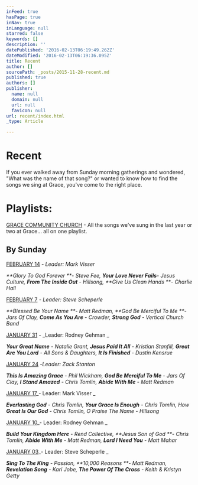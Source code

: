 ```yaml
---
inFeed: true
hasPage: true
inNav: true
inLanguage: null
starred: false
keywords: []
description: ''
datePublished: '2016-02-13T06:19:49.262Z'
dateModified: '2016-02-13T06:19:36.095Z'
title: Recent
author: []
sourcePath: _posts/2015-11-28-recent.md
published: true
authors: []
publisher:
  name: null
  domain: null
  url: null
  favicon: null
url: recent/index.html
_type: Article

---
```

# Recent

If you ever walked away from Sunday morning gatherings and wondered, "What was the name of that song?" or wanted to know how to find the songs we sing at Grace, you've come to the right place.  

# Playlists:

[GRACE COMMUNITY CHURCH][0] - All the songs we've sung in the last year or two at Grace... all on one playlist. 

## By Sunday

[FEBRUARY 14][1] - _Leader: Mark Visser_

_**Glory To God Forever **- Steve Fee, **Your Love Never Fails**- Jesus Culture, **From The Inside Out** - Hillsong, **Give Us Clean Hands **- Charlie Hall_

[FEBRUARY 7][2] - _Leader: Steve Scheperle_

_**Blessed Be Your Name **- Matt Redman, **God Be Merciful To Me **- Jars Of Clay, **Come As You Are** - Crowder, **Strong God** - Vertical Church Band_

[JANUARY 31][3] - _Leader: Rodney Gehman   _

_**Your Great Name** - Natalie Grant, **Jesus Paid It All** - Kristian Stanfill, **Great Are You Lord** - All Sons & Daughters, **It Is Finished** - Dustin Kensrue_

[JANUARY 24][4] -_Leader: Zack Stanton_

_**This Is Amazing Grace** - Phil Wickham, **God Be Merciful To Me** - Jars Of Clay, **I Stand Amazed** - Chris Tomlin, **Abide With Me** - Matt Redman_

[JANUARY 17][5]_- Leader: Mark Visser     _

_**Everlasting God** - Chris Tomlin, **Your Grace Is Enough** - Chris Tomlin, How **Great Is Our God** - Chris Tomlin, O Praise The Name - Hillsong_

[JANUARY 10][6]_- Leader: Rodney Gehman       _

_**Build Your Kingdom Here** - Rend Collective, **Jesus Son of God **- Chris Tomlin, **Abide With Me** - Matt Redman, **Lord I Need You** - Matt Mahar_

[JANUARY 03][7]_- Leader: Steve Scheperle         _

_**Sing To The King** - Passion, **10,000 Reasons **- Matt Redman, **Revelation Song** - Kari Jobe, **The Power Of The Cross** - Keith & Kristyn Getty_

[0]: https://player.spotify.com/user/122075560/playlist/2zpucVfpazdvejoXFdEmfk
[1]: https://player.spotify.com/user/122075560/playlist/1NkVCQnXQYK9kbmsXtwiGl
[2]: https://player.spotify.com/user/122075560/playlist/2WhPmz3biNV68HIX0XmLrT
[3]: https://player.spotify.com/user/122075560/playlist/02ac8zS8jo6HQab2loszmo
[4]: https://player.spotify.com/user/122075560/playlist/1MTK9qXE9xeWiwrv7gc0Cd
[5]: https://player.spotify.com/user/122075560/playlist/0DUNu4ubaGXvT9AW68cnbu
[6]: https://player.spotify.com/user/122075560/playlist/7pK8WkVzyjezDXeqRCzGgL
[7]: https://player.spotify.com/user/122075560/playlist/75vlwZSQDEW6at0GhGWa9g